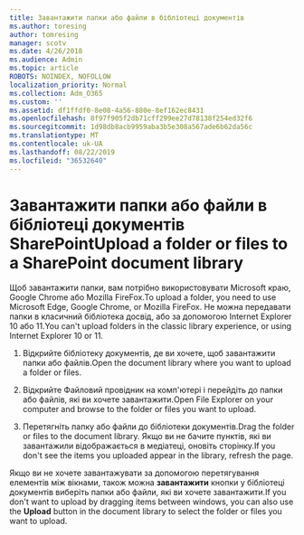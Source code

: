 ```yaml
---
title: Завантажити папки або файли в бібліотеці документів
ms.author: toresing
author: tomresing
manager: scotv
ms.date: 4/26/2018
ms.audience: Admin
ms.topic: article
ROBOTS: NOINDEX, NOFOLLOW
localization_priority: Normal
ms.collection: Adm_O365
ms.custom: ''
ms.assetid: df1ffdf0-8e08-4a56-880e-8ef162ec8431
ms.openlocfilehash: 8f97f905f2db71cff299ee27d78138f254ed32f6
ms.sourcegitcommit: 1d98db8acb9959aba3b5e308a567ade6b62da56c
ms.translationtype: MT
ms.contentlocale: uk-UA
ms.lasthandoff: 08/22/2019
ms.locfileid: "36532640"
---
```

# <a name="upload-a-folder-or-files-to-a-sharepoint-document-library"></a><span data-ttu-id="59256-102">Завантажити папки або файли в бібліотеці документів SharePoint</span><span class="sxs-lookup"><span data-stu-id="59256-102">Upload a folder or files to a SharePoint document library</span></span>

<span data-ttu-id="59256-103">Щоб завантажити папки, вам потрібно використовувати Microsoft краю, Google Chrome або Mozilla FireFox.</span><span class="sxs-lookup"><span data-stu-id="59256-103">To upload a folder, you need to use Microsoft Edge, Google Chrome, or Mozilla FireFox.</span></span> <span data-ttu-id="59256-104">Не можна передавати папки в класичний бібліотека досвід, або за допомогою Internet Explorer 10 або 11.</span><span class="sxs-lookup"><span data-stu-id="59256-104">You can't upload folders in the classic library experience, or using Internet Explorer 10 or 11.</span></span>
  
1. <span data-ttu-id="59256-105">Відкрийте бібліотеку документів, де ви хочете, щоб завантажити папки або файлів.</span><span class="sxs-lookup"><span data-stu-id="59256-105">Open the document library where you want to upload a folder or files.</span></span>
    
2. <span data-ttu-id="59256-106">Відкрийте Файловий провідник на комп'ютері і перейдіть до папки або файлів, які ви хочете завантажити.</span><span class="sxs-lookup"><span data-stu-id="59256-106">Open File Explorer on your computer and browse to the folder or files you want to upload.</span></span>
    
3. <span data-ttu-id="59256-107">Перетягніть папку або файли до бібліотеки документів.</span><span class="sxs-lookup"><span data-stu-id="59256-107">Drag the folder or files to the document library.</span></span> <span data-ttu-id="59256-108">Якщо ви не бачите пунктів, які ви завантажили відображається в медіатеці, оновіть сторінку.</span><span class="sxs-lookup"><span data-stu-id="59256-108">If you don't see the items you uploaded appear in the library, refresh the page.</span></span> 
    
<span data-ttu-id="59256-109">Якщо ви не хочете завантажувати за допомогою перетягування елементів між вікнами, також можна **завантажити** кнопки у бібліотеці документів виберіть папки або файли, які ви хочете завантажити.</span><span class="sxs-lookup"><span data-stu-id="59256-109">If you don't want to upload by dragging items between windows, you can also use the **Upload** button in the document library to select the folder or files you want to upload.</span></span> 
  

